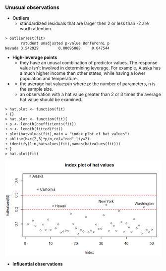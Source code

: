 ### Unusual observations

* **Outliers**
  * standardized residuals that are larger then 2 or less than -2 are worth attention.

```
> outlierTest(fit)
       rstudent unadjusted p-value Bonferonni p
Nevada 3.542929         0.00095088     0.047544
```

* **High-leverage points**
  * they have an unusal combination of predictor values. The response value isn't involved in determining leverage. For example, Alaska has a much higher income than other states, while having a lower population and temperature.
* * the average hat value:p/n where p: the number of parameters, n is the sample size.
  * an observation with a hat value greater than 2 or 3 times the average hat value should be examined.

```
> hat.plot <- function(fit)
+ {}
> hat.plot <- function(fit){
+ p <- length(coefficients(fit))
+ n <- length(fitted(fit))
+ plot(hatvalues(fit),main = "index plot of hat values")
+ abline(h=c(2,3)*p/n,col="red",lty=2)
+ identify(1:n,hatvalues(fit),names(hatvalues(fit)))
+ }
> hat.plot(fit)
```

![](/ch7-regression/highleverage.PNG)

* **Influential observations**




